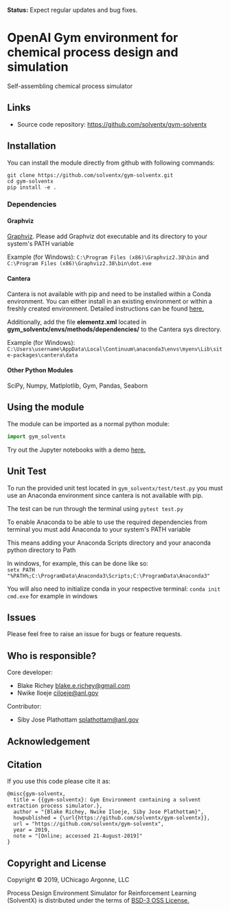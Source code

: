 
**Status:** Expect regular updates and bug fixes.
# OpenAI Gym environment for chemical process design and simulation

Self-assembling chemical process simulator

## Links
* Source code repository: https://github.com/solventx/gym-solventx

## Installation
You can install the module directly from github with following commands:
```
git clone https://github.com/solventx/gym-solventx.git
cd gym-solventx
pip install -e .
```

### Dependencies  
#### Graphviz
[Graphviz](https://graphviz.gitlab.io/download/). Please add Graphviz dot executable and its directory to your system's PATH variable

Example (for Windows): 
`C:\Program Files (x86)\Graphviz2.38\bin` and 
`C:\Program Files (x86)\Graphviz2.38\bin\dot.exe`

#### Cantera
Cantera is not available with pip and need to be installed within a Conda environment. You can either install in an existing environment or within a freshly created environment. Detailed instructions can be found [here.](https://cantera.org/install/conda-install.html)

Additionally, add the file **elementz.xml** located in **gym_solventx/envs/methods/dependencies/** to the Cantera sys directory. 

Example (for Windows): `C:\Users\username\AppData\Local\Continuum\anaconda3\envs\myenv\Lib\site-packages\cantera\data`

#### Other Python Modules
SciPy, Numpy, Matlplotlib, Gym, Pandas, Seaborn

## Using the module
The module can be imported as a normal python module: 

```python
import gym_solventx
```

Try out the Jupyter notebooks with a demo [here.](https://github.com/solventx/gym-solventx/blob/master/demo.ipynb)

## Unit Test
To run the provided unit test located in `gym_solventx/test/test.py` you must use an Anaconda environment since cantera is not available with pip.

The test can be run through the terminal using `pytest test.py` 

To enable Anaconda to be able to use the required dependencies from terminal you must add Anaconda to your system's PATH variable

This means adding your Anaconda Scripts directory and your anaconda python directory to Path

In windows, for example, this can be done like so:  
`setx PATH "%PATH%;C:\ProgramData\Anaconda3\Scripts;C:\ProgramData\Anaconda3"`

You will also need to initialize conda in your respective terminal:
`conda init cmd.exe` for example in windows

## Issues
Please feel free to raise an issue for bugs or feature requests.

## Who is responsible?
Core developer:  
- Blake Richey blake.e.richey@gmail.com  
- Nwike Iloeje ciloeje@anl.gov  

Contributor:  
- Siby Jose Plathottam splathottam@anl.gov 

## Acknowledgement  

## Citation
If you use this code please cite it as:

```
@misc{gym-solventx,
  title = {{gym-solventx}: Gym Environment containing a solvent extraction process simulator.},
  author = "{Blake Richey, Nwike Iloeje, Siby Jose Plathottam}",
  howpublished = {\url{https://github.com/solventx/gym-solventx}},
  url = "https://github.com/solventx/gym-solventx",
  year = 2019,
  note = "[Online; accessed 21-August-2019]"
}
```

## Copyright and License  
Copyright © 2019, UChicago Argonne, LLC

Process Design Environment Simulator for Reinforcement Learning (SolventX) is distributed under the terms of [BSD-3 OSS License.](LICENSE.md)
